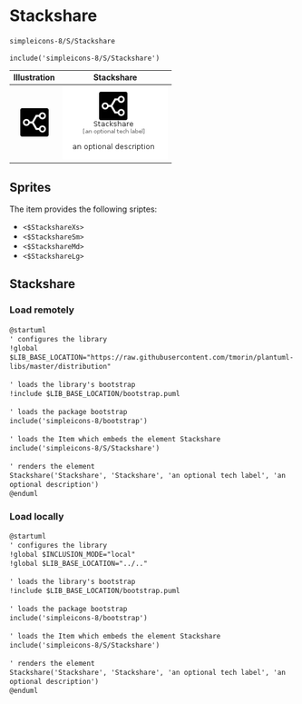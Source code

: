 # Stackshare


```text
simpleicons-8/S/Stackshare
```

```text
include('simpleicons-8/S/Stackshare')
```



| Illustration | Stackshare |
| :---: | :---: |
| ![illustration for Illustration](../../simpleicons-8/S/Stackshare.png) | ![illustration for Stackshare](../../simpleicons-8/S/Stackshare.Local.png) |



## Sprites
The item provides the following sriptes:

- `<$StackshareXs>`
- `<$StackshareSm>`
- `<$StackshareMd>`
- `<$StackshareLg>`





## Stackshare

### Load remotely
```plantuml
@startuml
' configures the library
!global $LIB_BASE_LOCATION="https://raw.githubusercontent.com/tmorin/plantuml-libs/master/distribution"

' loads the library's bootstrap
!include $LIB_BASE_LOCATION/bootstrap.puml

' loads the package bootstrap
include('simpleicons-8/bootstrap')

' loads the Item which embeds the element Stackshare
include('simpleicons-8/S/Stackshare')

' renders the element
Stackshare('Stackshare', 'Stackshare', 'an optional tech label', 'an optional description')
@enduml
```

### Load locally
```plantuml
@startuml
' configures the library
!global $INCLUSION_MODE="local"
!global $LIB_BASE_LOCATION="../.."

' loads the library's bootstrap
!include $LIB_BASE_LOCATION/bootstrap.puml

' loads the package bootstrap
include('simpleicons-8/bootstrap')

' loads the Item which embeds the element Stackshare
include('simpleicons-8/S/Stackshare')

' renders the element
Stackshare('Stackshare', 'Stackshare', 'an optional tech label', 'an optional description')
@enduml
```


